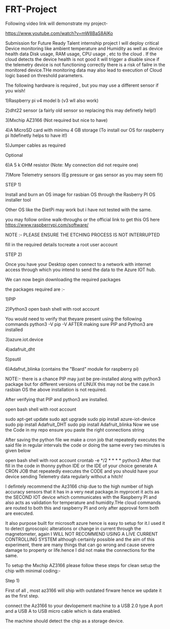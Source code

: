 # FRT-Project
Following video link will demonstrate my project-

https://www.youtube.com/watch?v=mW8BaS8AlKo

Submission for Future Ready Talent internship project
I will deploy critical Device monitoring like ambient temperature and Humidity as well as device health data Disk usage, RAM usage, CPU usage , etc to the cloud . If the cloud detects the device health is not good it will trigger a disable since if the telemetry device is not functioning correctly there is a risk of failre in the monitored device.THe monitoring data may also lead to execution of Cloud logic based on threshold parameters.

The following hardware is required , but you may use a different sensor if you wish!

1)Raspberry pi v4 model b (v3 wll also work)

2)dht22 sensor (a fairly old sensor so replacing this may definetly help!)

3)Mxchip AZ3166 (Not required but nice to have)

4)A MicroSD card with minimu 4 GB storage (To install our OS for raspberry pi Itdefinetly helps to have it!)

5)Jumper cables as required

Optional

6)A 5 k OHM resistor (Note: My connection did not require one)

7)More Telemetry sensors (Eg pressure or gas sensor as you may seem fit)

STEP 1)

Install and burn an OS image for rasbian OS through the Rasberry PI OS installer tool

Other OS like the DietPi may work but i have not tested with the same.

you may follow online walk-throughs or the official link to get this OS here https://www.raspberrypi.com/software/

NOTE :- PLEASE ENSURE THE ETCHING PROCESS IS NOT INTERRUPTED

fill in the required details tocreate a root user account

STEP 2)

Once you have your Desktop open connect to a network with internet access through which you intend to send the data to the Azure IOT hub.

We can now begin downloading the required packages

the packages required are :-

1)PIP

2)Python3 open bash shell with root account

You would need to verify that theyare present using the following commands
python3 -V
pip -V
AFTER making sure PIP and Python3 are installed

3)azure.iot.device

4)adafruit_dht

5)psutil

6)Adafrut_blinka (contains the "Board" module for raspberry pi)

NOTE:- there is a chance PIP may just be pre-installed along with python3 package but for different versions of LINUX this may not be the case.In rasbian OS the above installation is not required.

After verifying that PIP and python3 are installed.

open bash shell with root account

sudo apt-get update
sudo apt upgrade
sudo pip install azure-iot-device
sudo pip install Adafruit_DHT 
sudo pip install Adafruit_blinka
Now we use the Code in my repo ensure you paste the right connections string

After saving the python file we make a cron job that repeatedly executes the said file in regular intervals the code or doing the same every two minutes is given below

open bash shell with root account
crontab -e
*/2   *    *    *    *  python3   <your directory>
  After that fill in the code in thonny python IDE or the IDE of your choice generate A CRON JOB that repeatedly executes the CODE and you should have your device sending Telemetry data regularly without a hitch!

I defintely recommend the Az3166 chip due to the high number of high accuracy sensors that it has in a very neat package.In myprocet it acts as the SECOND IOT device which communicates with the Raspberry PI and also acts as validation for temperature and humidity.THe cloud commands are routed to both this and raspberry PI and only after approval form both are executed.

It also purpose built for microsoft azure hence is easy to setup for it.I used it to detect gyroscopic alterations or change in current through the magnetometer, again I WILL NOT RECOMMEND USING A LIVE CURRENT CONTROLLING SYSTEM although certainly possible and the aim of this experiment, there are many things that can go wrong and cause severe damage to property or life.hence I did not make the connections for the same.

To setup the Mxchip AZ3166 please follow these steps for clean setup the chip with minimal coding:-

Step 1)

First of all , most az3166 will ship with outdated firware hence we update it as the first step.

connect the Az3166 to your devlopement machine to a USB 2.0 type A port and a USB A to USB micro cable which is data enabled.

The machine should detect the chip as a storage device.
